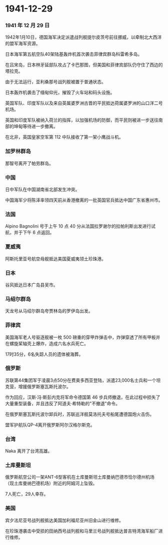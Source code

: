 # 1941-12-29

### 1941 年 12 月 29 日

1942年1月10日，德国海军决定派遣战列舰提尔皮茨号前往挪威，以牵制北大西洋的盟军海军资源。

日本海军第五航空队40架陆基轰炸机首次袭击菲律宾群岛科雷希多岛。

在吕宋岛，日本林牙延部队攻占了卡巴那图，但美国和菲律宾部队仍守住了西边的塔拉克。

由于无法运行，亚利桑那号战列舰被置于普通状态。

日本轰炸机袭击了缅甸仰光，摧毁了火车站和码头设施。

英国军队、印度军队以及来自英属婆罗洲古晋的平民抵达荷属婆罗洲的山口洋二号机场。

英国和印度军队被纳入荷兰的指挥，以加强机场的防御，而平民则被进一步送往南部的坤甸等待进一步撤离。

在北非，英国皇家空军第 112 中队接收了第一架小鹰战斗机。

### 加罗林群岛

那智号离开了帕劳群岛。

### 中国

日中军队在中国湖南省北部发生冲突。

中国海军少将陈泽率领四天前从香港撤离的一批英国官兵抵达中国广东省惠州市。

### 法国

Alpino Bagnolini 号于上午 10 点 40
分从法国拉罗谢尔的拉帕利斯出发进行试航，并于下午 6 点返回。

### 夏威夷

阿斯托里亚号航空母舰抵达美国夏威夷领土珍珠港。

### 日本

谷风抵达日本广岛县吴市。

### 马绍尔群岛

天龙号从马绍尔群岛夸贾林岛的罗伊岛出发。

### 菲律宾

美国海军老人号驱逐舰被一枚 500
磅重的穿甲炸弹击中，炸弹穿透了所有甲板并在螺旋桨轴壳上爆炸，造成六名水兵死亡。

17时35分，6名失踪人员的遗体被海葬。

### 俄罗斯

苏联第44集团军于凌晨3点50分在费奥多西亚登陆，派遣23,000名士兵和一个坦克营，增援俄罗斯塞瓦斯托波尔。

作为回应，汉斯·冯·斯彭内克将军命令德国第 46
步兵师撤退，在此过程中损失了大量重型装备，并且违反了阿道夫·希特勒的"不撤退"命令。

在俄罗斯塞瓦斯托波尔卸兵时，苏联巡洋舰莫洛托夫号船尾遭德国炮火击伤。

盟军护航队QP-4离开俄罗斯阿尔汉格尔斯克。

### 台湾

Naka 离开了台湾高雄。

### 土库曼斯坦

俄罗斯航空公司一架ANT-6型客机在土库曼斯坦土库曼纳巴德市恰尔德州机场（现土库曼纳巴德机场）附近的阿姆河上坠毁。

7人死亡，29人幸存。

### 美国

宾夕法尼亚号战列舰抵达美国加利福尼亚州旧金山进行维修。

在珍珠港袭击中受损的田纳西号战列舰和马里兰号战列舰抵达普吉特湾海军船厂进行维修。